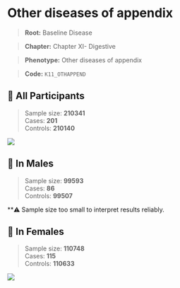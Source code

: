 # Other diseases of appendix

> **Root:** Baseline Disease  

> **Chapter:** Chapter XI- Digestive  

> **Phenotype:** Other diseases of appendix  

> **Code:** `K11_OTHAPPEND`

## 🧪 All Participants  
> Sample size: **210341**  
> Cases: **201**  
> Controls: **210140**
<img src="/Disease/Figures/ALL/Incidence/K11_OTHAPPEND.png"/>
<CsvTable src="/Disease_Data/ALL/Incidence/COX_K11_OTHAPPEND.csv" label="🔍 View full results" />

## 👨 In Males  
> Sample size: **99593**  
> Cases: **86**  
> Controls: **99507**

**⚠️ Sample size too small to interpret results reliably.


## 👩 In Females  
> Sample size: **110748**  
> Cases: **115**  
> Controls: **110633**
<img src="/Disease/Figures/Female/Incidence/K11_OTHAPPEND.png"/>
<CsvTable src="/Disease_Data/Female/Incidence/COX_K11_OTHAPPEND.csv" label="🔍 View full results" />
